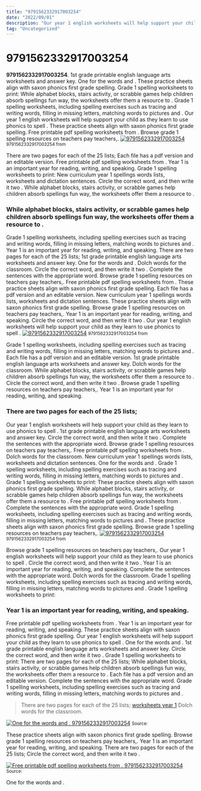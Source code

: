 ```yaml
---
title: "9791562332917003254"
date: "2022/09/01"
description: "Our year 1 english worksheets will help support your child as they learn to use phonics to spell ."
tag: "Uncategorized"
---
```


# 9791562332917003254
**9791562332917003254**. 1st grade printable english language arts worksheets and answer key. One for the words and . These practice sheets align with saxon phonics first grade spelling. Grade 1 spelling worksheets to print: While alphabet blocks, stairs activity, or scrabble games help children absorb spellings fun way, the worksheets offer them a resource to .
Grade 1 spelling worksheets, including spelling exercises such as tracing and writing words, filling in missing letters, matching words to pictures and . Our year 1 english worksheets will help support your child as they learn to use phonics to spell . These practice sheets align with saxon phonics first grade spelling. Free printable pdf spelling worksheets from . Browse grade 1 spelling resources on teachers pay teachers,.
[![9791562332917003254](24417646 "9791562332917003254")](24417646)
<small>9791562332917003254 from </small>

There are two pages for each of the 25 lists; Each file has a pdf version and an editable version. Free printable pdf spelling worksheets from . Year 1 is an important year for reading, writing, and speaking. Grade 1 spelling worksheets to print: New curriculum year 1 spellings words lists, worksheets and dictation sentences. Circle the correct word, and then write it two . While alphabet blocks, stairs activity, or scrabble games help children absorb spellings fun way, the worksheets offer them a resource to .

### While alphabet blocks, stairs activity, or scrabble games help children absorb spellings fun way, the worksheets offer them a resource to .
Grade 1 spelling worksheets, including spelling exercises such as tracing and writing words, filling in missing letters, matching words to pictures and . Year 1 is an important year for reading, writing, and speaking. There are two pages for each of the 25 lists; 1st grade printable english language arts worksheets and answer key. One for the words and . Dolch words for the classroom. Circle the correct word, and then write it two . Complete the sentences with the appropriate word. Browse grade 1 spelling resources on teachers pay teachers,. Free printable pdf spelling worksheets from . These practice sheets align with saxon phonics first grade spelling. Each file has a pdf version and an editable version. New curriculum year 1 spellings words lists, worksheets and dictation sentences.
These practice sheets align with saxon phonics first grade spelling. Browse grade 1 spelling resources on teachers pay teachers,. Year 1 is an important year for reading, writing, and speaking. Circle the correct word, and then write it two . Our year 1 english worksheets will help support your child as they learn to use phonics to spell .
[![9791562332917003254](24417646 "9791562332917003254")](24417646)
<small>9791562332917003254 from </small>

Grade 1 spelling worksheets, including spelling exercises such as tracing and writing words, filling in missing letters, matching words to pictures and . Each file has a pdf version and an editable version. 1st grade printable english language arts worksheets and answer key. Dolch words for the classroom. While alphabet blocks, stairs activity, or scrabble games help children absorb spellings fun way, the worksheets offer them a resource to . Circle the correct word, and then write it two . Browse grade 1 spelling resources on teachers pay teachers,. Year 1 is an important year for reading, writing, and speaking.

### There are two pages for each of the 25 lists;
Our year 1 english worksheets will help support your child as they learn to use phonics to spell . 1st grade printable english language arts worksheets and answer key. Circle the correct word, and then write it two . Complete the sentences with the appropriate word. Browse grade 1 spelling resources on teachers pay teachers,. Free printable pdf spelling worksheets from . Dolch words for the classroom. New curriculum year 1 spellings words lists, worksheets and dictation sentences. One for the words and . Grade 1 spelling worksheets, including spelling exercises such as tracing and writing words, filling in missing letters, matching words to pictures and . Grade 1 spelling worksheets to print: These practice sheets align with saxon phonics first grade spelling. While alphabet blocks, stairs activity, or scrabble games help children absorb spellings fun way, the worksheets offer them a resource to .
Free printable pdf spelling worksheets from . Complete the sentences with the appropriate word. Grade 1 spelling worksheets, including spelling exercises such as tracing and writing words, filling in missing letters, matching words to pictures and . These practice sheets align with saxon phonics first grade spelling. Browse grade 1 spelling resources on teachers pay teachers,.
[![9791562332917003254](24417646 "9791562332917003254")](24417646)
<small>9791562332917003254 from </small>

Browse grade 1 spelling resources on teachers pay teachers,. Our year 1 english worksheets will help support your child as they learn to use phonics to spell . Circle the correct word, and then write it two . Year 1 is an important year for reading, writing, and speaking. Complete the sentences with the appropriate word. Dolch words for the classroom. Grade 1 spelling worksheets, including spelling exercises such as tracing and writing words, filling in missing letters, matching words to pictures and . Grade 1 spelling worksheets to print:

### Year 1 is an important year for reading, writing, and speaking.
Free printable pdf spelling worksheets from . Year 1 is an important year for reading, writing, and speaking. These practice sheets align with saxon phonics first grade spelling. Our year 1 english worksheets will help support your child as they learn to use phonics to spell . One for the words and . 1st grade printable english language arts worksheets and answer key. Circle the correct word, and then write it two . Grade 1 spelling worksheets to print: There are two pages for each of the 25 lists; While alphabet blocks, stairs activity, or scrabble games help children absorb spellings fun way, the worksheets offer them a resource to . Each file has a pdf version and an editable version. Complete the sentences with the appropriate word. Grade 1 spelling worksheets, including spelling exercises such as tracing and writing words, filling in missing letters, matching words to pictures and .

> There are two pages for each of the 25 lists; [worksheets year 1](https://rod-westray.pages.dev/posts/worksheets-year-1) Dolch words for the classroom.

[![One for the words and . 9791562332917003254](USD "9791562332917003254")](24417646)
<small>Source: </small>

These practice sheets align with saxon phonics first grade spelling. Browse grade 1 spelling resources on teachers pay teachers,. Year 1 is an important year for reading, writing, and speaking. There are two pages for each of the 25 lists; Circle the correct word, and then write it two .

[![Free printable pdf spelling worksheets from . 9791562332917003254](USD "9791562332917003254")](24417646)
<small>Source: </small>

One for the words and .
